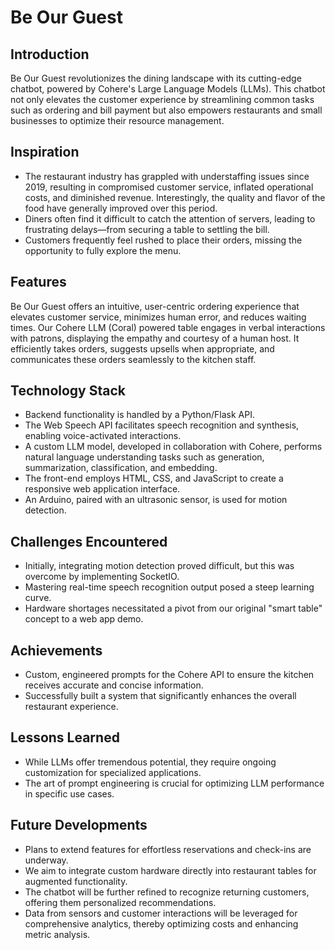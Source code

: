 ﻿# Be Our Guest

## Introduction
Be Our Guest revolutionizes the dining landscape with its cutting-edge chatbot, powered by Cohere's Large Language Models (LLMs). This chatbot not only elevates the customer experience by streamlining common tasks such as ordering and bill payment but also empowers restaurants and small businesses to optimize their resource management.

## Inspiration
- The restaurant industry has grappled with understaffing issues since 2019, resulting in compromised customer service, inflated operational costs, and diminished revenue. Interestingly, the quality and flavor of the food have generally improved over this period.
- Diners often find it difficult to catch the attention of servers, leading to frustrating delays—from securing a table to settling the bill.
- Customers frequently feel rushed to place their orders, missing the opportunity to fully explore the menu.

## Features
Be Our Guest offers an intuitive, user-centric ordering experience that elevates customer service, minimizes human error, and reduces waiting times. Our Cohere LLM (Coral) powered table engages in verbal interactions with patrons, displaying the empathy and courtesy of a human host. It efficiently takes orders, suggests upsells when appropriate, and communicates these orders seamlessly to the kitchen staff.

## Technology Stack
- Backend functionality is handled by a Python/Flask API.
- The Web Speech API facilitates speech recognition and synthesis, enabling voice-activated interactions.
- A custom LLM model, developed in collaboration with Cohere, performs natural language understanding tasks such as generation, summarization, classification, and embedding.
- The front-end employs HTML, CSS, and JavaScript to create a responsive web application interface.
- An Arduino, paired with an ultrasonic sensor, is used for motion detection.

## Challenges Encountered
- Initially, integrating motion detection proved difficult, but this was overcome by implementing SocketIO.
- Mastering real-time speech recognition output posed a steep learning curve.
- Hardware shortages necessitated a pivot from our original "smart table" concept to a web app demo.

## Achievements
- Custom, engineered prompts for the Cohere API to ensure the kitchen receives accurate and concise information.
- Successfully built a system that significantly enhances the overall restaurant experience.

## Lessons Learned
- While LLMs offer tremendous potential, they require ongoing customization for specialized applications.
- The art of prompt engineering is crucial for optimizing LLM performance in specific use cases.

## Future Developments

- Plans to extend features for effortless reservations and check-ins are underway.
- We aim to integrate custom hardware directly into restaurant tables for augmented functionality.
- The chatbot will be further refined to recognize returning customers, offering them personalized recommendations.
- Data from sensors and customer interactions will be leveraged for comprehensive analytics, thereby optimizing costs and enhancing metric analysis.
